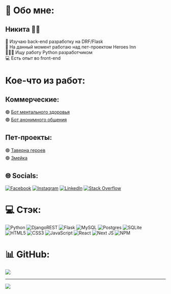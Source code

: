 # 💫 Обо мне:
## Никита 👋🏻 <br>
🎯 Изучаю back-end разработку на DRF/Flask<br>📌 На данный момент работаю над пет-проектом Heroes Inn<br>👨🏼‍💻 Ищу работу Python разработчиком<br>💻 Есть опыт во front-end <br> 

# Кое-что из работ:
## Коммерческие:
🟢 [Бот ментального здоровья](https://github.com/TerraNova4697/MentalBot)<br>
🟢 [Бот анонимного общения](https://github.com/TerraNova4697/AnonymChatBot)<br>

## Пет-проекты:
🟢 [Таверна героев](https://github.com/TerraNova4697/heroes-inn-back)<br>
🟢 [Змейка](https://github.com/TerraNova4697/Snake)<br>

## 🌐 Socials:
[![Facebook](https://img.shields.io/badge/Facebook-%231877F2.svg?logo=Facebook&logoColor=white)](https://facebook.com/nikita.bechthold.1) [![Instagram](https://img.shields.io/badge/Instagram-%23E4405F.svg?logo=Instagram&logoColor=white)](https://instagram.com/nikitabechthold) [![LinkedIn](https://img.shields.io/badge/LinkedIn-%230077B5.svg?logo=linkedin&logoColor=white)](https://linkedin.com/in/nikita-bechthold-4152b9209) [![Stack Overflow](https://img.shields.io/badge/-Stackoverflow-FE7A16?logo=stack-overflow&logoColor=white)](https://stackoverflow.com/users/16298196) 

# 💻 Стэк:
![Python](https://img.shields.io/badge/python-3670A0?style=for-the-badge&logo=python&logoColor=ffdd54) ![DjangoREST](https://img.shields.io/badge/DJANGO-REST-ff1709?style=for-the-badge&logo=django&logoColor=white&color=ff1709&labelColor=gray) ![Flask](https://img.shields.io/badge/flask-%23000.svg?style=for-the-badge&logo=flask&logoColor=white) ![MySQL](https://img.shields.io/badge/mysql-%2300f.svg?style=for-the-badge&logo=mysql&logoColor=white) ![Postgres](https://img.shields.io/badge/postgres-%23316192.svg?style=for-the-badge&logo=postgresql&logoColor=white) ![SQLite](https://img.shields.io/badge/sqlite-%2307405e.svg?style=for-the-badge&logo=sqlite&logoColor=white) <br>![HTML5](https://img.shields.io/badge/html5-%23E34F26.svg?style=for-the-badge&logo=html5&logoColor=white) ![CSS3](https://img.shields.io/badge/css3-%231572B6.svg?style=for-the-badge&logo=css3&logoColor=white) ![JavaScript](https://img.shields.io/badge/javascript-%23323330.svg?style=for-the-badge&logo=javascript&logoColor=%23F7DF1E) ![React](https://img.shields.io/badge/react-%2320232a.svg?style=for-the-badge&logo=react&logoColor=%2361DAFB) ![Next JS](https://img.shields.io/badge/Next-black?style=for-the-badge&logo=next.js&logoColor=white) ![NPM](https://img.shields.io/badge/NPM-%23000000.svg?style=for-the-badge&logo=npm&logoColor=white) 
# 📊 GitHub:
<!-- ![](https://github-readme-stats.vercel.app/api?username=TerraNova4697&theme=dark&hide_border=false&include_all_commits=false&count_private=false)<br/> -->
![](https://github-readme-streak-stats.herokuapp.com/?user=TerraNova4697&theme=dark&hide_border=false)<br/>
<!-- ![](https://github-readme-stats.vercel.app/api/top-langs/?username=TerraNova4697&theme=dark&hide_border=false&include_all_commits=false&count_private=false&layout=compact) -->

---
[![](https://visitcount.itsvg.in/api?id=TerraNova4697&icon=0&color=0)](https://visitcount.itsvg.in)

<!-- Proudly created with GPRM ( https://gprm.itsvg.in ) -->
